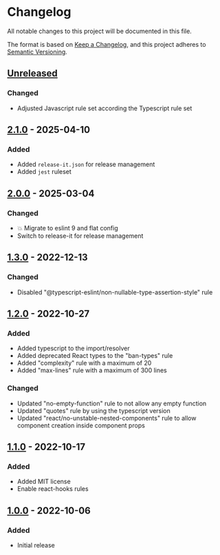 # Changelog

All notable changes to this project will be documented in this file.

The format is based on [Keep a Changelog](https://keepachangelog.com/en/1.0.0/),
and this project adheres to [Semantic Versioning](https://semver.org/spec/v2.0.0.html).

## [Unreleased]

### Changed

- Adjusted Javascript rule set according the Typescript rule set

## [2.1.0] - 2025-04-10

### Added

- Added `release-it.json` for release management
- Added `jest` ruleset

## [2.0.0] - 2025-03-04

### Changed

- :boom: Migrate to eslint 9 and flat config
- Switch to release-it for release management

## [1.3.0] - 2022-12-13

### Changed

- Disabled "@typescript-eslint/non-nullable-type-assertion-style" rule

## [1.2.0] - 2022-10-27

### Added

- Added typescript to the import/resolver
- Added deprecated React types to the "ban-types" rule
- Added "complexity" rule with a maximum of 20
- Added "max-lines" rule with a maximum of 300 lines

### Changed

- Updated "no-empty-function" rule to not allow any empty function
- Updated "quotes" rule by using the typescript version
- Updated "react/no-unstable-nested-components" rule to allow component creation inside component props

## [1.1.0] - 2022-10-17

### Added

- Added MIT license
- Enable react-hooks rules

## [1.0.0] - 2022-10-06

### Added

- Initial release

[unreleased]: https://github.com/neolution-ch/eslint-config-neolution/compare/2.1.0...HEAD
[2.1.0]: https://github.com/neolution-ch/eslint-config-neolution/compare/2.0.0...2.1.0
[2.0.0]: https://github.com/neolution-ch/eslint-config-neolution/compare/1.3.0...2.0.0
[1.3.0]: https://github.com/neolution-ch/eslint-config-neolution/compare/1.2.0...1.3.0
[1.2.0]: https://github.com/neolution-ch/eslint-config-neolution/compare/1.1.0...1.2.0
[1.1.0]: https://github.com/neolution-ch/eslint-config-neolution/compare/1.0.0...1.1.0
[1.0.0]: https://github.com/neolution-ch/eslint-config-neolution/compare/5f308ef87fa2a779e56cb6af4510baf6e2deeb23...1.0.0
